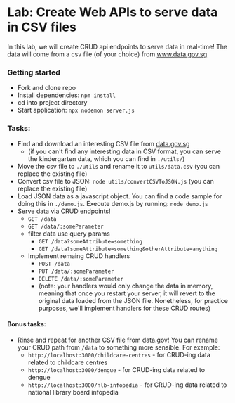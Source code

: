 # Lab: Create Web APIs to serve data in CSV files

In this lab, we will create CRUD api endpoints to serve data in real-time! The data will come from a csv file (of your choice) from www.data.gov.sg

### Getting started
- Fork and clone repo
- Install dependencies: `npm install`
- cd into project directory
- Start application: `npx nodemon server.js`

### Tasks:

- Find and download an interesting CSV file from [data.gov.sg](https://data.gov.sg/dataset?groups=society)
  - (if you can't find any interesting data in CSV format, you can serve the kindergarten data, which you can find in `./utils/`)
- Move the csv file to `./utils` and rename it to `utils/data.csv` (you can replace the existing file)
- Convert csv file to JSON: `node utils/convertCSVToJSON.js` (you can replace the existing file)
- Load JSON data as a javascript object. You can find a code sample for doing this in `./demo.js`. Execute demo.js by running: `node demo.js`
- Serve data via CRUD endpoints!
  - `GET /data`
  - `GET /data/:someParameter`
  - filter data use query params
    - `GET /data?someAttribute=something`
    - `GET /data?someAttribute=something&otherAttribute=anything`
  - Implement remaing CRUD handlers
    - `POST /data`
    - `PUT /data/:someParameter`
    - `DELETE /data/:someParameter`
    - (note: your handlers would only change the data in memory, meaning that once you restart your server, it will revert to the original data loaded from the JSON file. Nonetheless, for practice purposes, we'll implement handlers for these CRUD routes)

#### Bonus tasks:
- Rinse and repeat for another CSV file from data.gov! You can rename your CRUD path from `/data` to something more sensible. For example:
  - `http://localhost:3000/childcare-centres` - for CRUD-ing data related to childcare centres
  - `http://localhost:3000/dengue` - for CRUD-ing data related to dengue
  - `http://localhost:3000/nlb-infopedia` - for CRUD-ing data related to national library board infopedia
